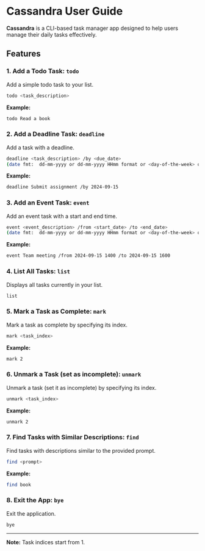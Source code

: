 
# Cassandra User Guide

**Cassandra** is a CLI-based task manager app designed to help users manage their daily tasks effectively.

## Features

### 1. Add a Todo Task: `todo`

Add a simple todo task to your list.

```bash
todo <task_description>
```

**Example:**
```bash
todo Read a book
```

### 2. Add a Deadline Task: `deadline`

Add a task with a deadline.

```bash
deadline <task_description> /by <due_date> 
(date fmt:  dd-mm-yyyy or dd-mm-yyyy HHmm format or <day-of-the-week> or next <day-of-the-week>)
```

**Example:**
```bash
deadline Submit assignment /by 2024-09-15
```

### 3. Add an Event Task: `event`

Add an event task with a start and end time.

```bash
event <event_description> /from <start_date> /to <end_date>
(date fmt:  dd-mm-yyyy or dd-mm-yyyy HHmm format or <day-of-the-week> or next <day-of-the-week>)

```

**Example:**
```bash
event Team meeting /from 2024-09-15 1400 /to 2024-09-15 1600
```

### 4. List All Tasks: `list`

Displays all tasks currently in your list.

```bash
list
```

### 5. Mark a Task as Complete: `mark`

Mark a task as complete by specifying its index.

```bash
mark <task_index>
```

**Example:**
```bash
mark 2
```

### 6. Unmark a Task (set as incomplete): `unmark`

Unmark a task (set it as incomplete) by specifying its index.

```bash
unmark <task_index>
```

**Example:**
```bash
unmark 2
```

### 7. Find Tasks with Similar Descriptions: `find`

Find tasks with descriptions similar to the provided prompt.

```bash
find <prompt>
```

**Example:**
```bash
find book
```

### 8. Exit the App: `bye`

Exit the application.

```bash
bye
```

---

**Note:** Task indices start from 1.
